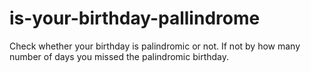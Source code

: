 # is-your-birthday-pallindrome
Check whether your birthday is palindromic or not.
If not by how many number of days you missed the palindromic birthday.
